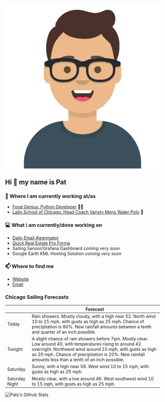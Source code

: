 [![Social banner for p-j-falconer](https://raw.githubusercontent.com/P-J-FALCONER/P-J-FALCONER/master/assets/avataaars.svg)](https://patfalconer.com/)
## Hi :wave: my name is Pat

### 💼 Where I am currently working at/as
- [Food Genius: Python Developer](https://getfoodgenius.com/) 🍔🐍
- [Latin School of Chicago: Head Coach Varisty Mens Water Polo](https://www.latinschool.org/) 🤽


### 💻 What i am currently/done working on
 - [Daily Email Aggregator](https://github.com/P-J-FALCONER/dott_daily_mail)
 - [Quick Real Estate Pro Forma](https://github.com/P-J-FALCONER/henry)
 - Sailing Sensor/Grafana Dashboard *coming very soon*
 - Google Earth KML Hosting Solution *coming very soon*

### 📫 Where to find me
 - [Website](https://patfalconer.com/)
 - [Email](mailto:patrick.j.falconer@gmail.com)


### Chicago Sailing Forecasts
|   | Forecast  |
|---|---|
| Today | Rain showers. Mostly cloudy, with a high near 52. North wind 10 to 15 mph, with gusts as high as 25 mph. Chance of precipitation is 80%. New rainfall amounts between a tenth and quarter of an inch possible. |
| Tonight | A slight chance of rain showers before 7pm. Mostly clear. Low around 40, with temperatures rising to around 42 overnight. Northwest wind around 10 mph, with gusts as high as 20 mph. Chance of precipitation is 20%. New rainfall amounts less than a tenth of an inch possible. |
| Saturday | Sunny, with a high near 58. West wind 10 to 15 mph, with gusts as high as 25 mph. |
| Saturday Night | Mostly clear, with a low around 46. West southwest wind 10 to 15 mph, with gusts as high as 25 mph. |

![Pats's Github Stats](https://github-readme-stats.vercel.app/api?username=p-j-falconer&show_icons=true&theme=radical)
